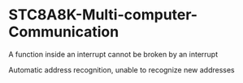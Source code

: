 # STC8A8K-Multi-computer-Communication
A function inside an interrupt cannot be broken by an interrupt

Automatic address recognition, unable to recognize new addresses
